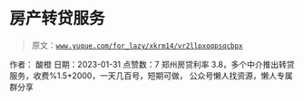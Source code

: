 # 房产转贷服务

> 原文：[`www.yuque.com/for_lazy/xkrm14/vr2llpxoqpsqcbpx`](https://www.yuque.com/for_lazy/xkrm14/vr2llpxoqpsqcbpx)

<ne-p id="u2c4894b2" data-lake-id="u2c4894b2"><ne-text id="u80f7305c">作者： 酸橙</ne-text></ne-p> <ne-p id="u36abdb60" data-lake-id="u36abdb60"><ne-text id="u8f1dbc09">日期：2023-01-31</ne-text></ne-p> <ne-p id="ubce1fcc7" data-lake-id="ubce1fcc7"><ne-text id="ue78617e6">点赞数：</ne-text><ne-text id="u4a78d8f7" ne-bold="true">7</ne-text></ne-p> <ne-hole id="u9a461109" data-lake-id="u9a461109"><ne-card data-card-name="hr" data-card-type="block" id="XjSsj" data-event-boundary="card"><ne-p id="u13fb0edc" data-lake-id="u13fb0edc"><ne-text id="u1c29c6ca">郑州房贷利率 3.8，多个中介推出转贷服务，收费%1.5+2000，一天几百号，短期可做，</ne-text></ne-p> <ne-hole id="u869e9159" data-lake-id="u869e9159"><ne-card data-card-name="hr" data-card-type="block" id="mYFLe" data-event-boundary="card"><ne-p id="u515e0e2c" data-lake-id="u515e0e2c"><ne-text id="u19b5cb0e">公众号懒人找资源，懒人专属群分享</ne-text></ne-p></ne-card></ne-hole></ne-card></ne-hole>